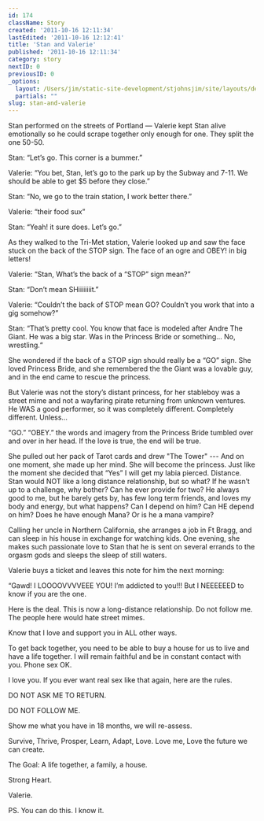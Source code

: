 ```yaml
---
id: 174
className: Story
created: '2011-10-16 12:11:34'
lastEdited: '2011-10-16 12:12:41'
title: 'Stan and Valerie'
published: '2011-10-16 12:11:34'
category: story
nextID: 0
previousID: 0
_options:
  layout: /Users/jim/static-site-development/stjohnsjim/site/layouts/default.static.ttml
  partials: ""
slug: stan-and-valerie
---
```

<p>Stan performed on the streets of Portland — Valerie kept Stan alive emotionally so he could scrape together only enough for one.  They split the one 50-50.</p>
<p>Stan: “Let’s go. This corner is a bummer.”</p>
<p>Valerie: “You bet, Stan, let’s go to the park up by the Subway and 7-11.  We should be able to get $5 before they close.”</p>
<p>Stan: “No, we go to the train station, I work better there.”</p>
<p>Valerie: “their food sux”</p>
<p>Stan: “Yeah! it sure does. Let’s go.”</p>
<p>As they walked to the Tri-Met station, Valerie looked up and saw the face stuck on the back of the STOP sign.  The face of an ogre and OBEY! in big letters!</p>
<p>Valerie: “Stan, What’s the back of a “STOP” sign mean?”</p>
<p>Stan: “Don’t mean SHiiiiiiiit.”</p>
<p>Valerie: “Couldn’t the back of STOP mean GO? Couldn’t you work that into a gig somehow?”</p>
<p>Stan: “That’s pretty cool.  You know that face is modeled after Andre The Giant.  He was a big star. Was in the Princess Bride or something...  No, wrestling.“</p>
<p>She wondered if the back of a STOP sign should really be a “GO” sign.  She loved Princess Bride, and she remembered the the Giant was a lovable guy, and in the end came to rescue the princess.</p>
<p>But Valerie was not the story’s distant princess, for her stableboy was a street mime and not a wayfaring pirate returning from unknown ventures.  He WAS a good performer, so it was completely different.  Completely different.  Unless…</p>
<p>“GO.” “OBEY.” the words and imagery from the Princess Bride tumbled over and over in her head.  If the love is true, the end will be true.</p>
<p>She pulled out her pack of Tarot cards and drew "The Tower" --- And on one moment, she made up her mind.  She will become the princess.  Just like the moment she decided that “Yes” I will get my labia pierced.  Distance.  Stan would NOT like a long distance relationship, but so what?  If he wasn’t up to a challenge, why bother?  Can he ever provide for two?  He always good to me, but he barely gets by, has few long term friends, and loves my body and energy, but what happens?  Can I depend on him?  Can HE depend on him?  Does he have enough Mana? Or is he a mana vampire?</p>
<p>Calling her uncle in Northern California, she arranges a job in Ft Bragg, and can sleep in his house in exchange for watching kids.  One evening, she makes such passionate love to Stan that he is sent on several errands to the orgasm gods and sleeps the sleep of still waters.</p>
<p>Valerie buys a ticket and leaves this note for him the next morning:</p>
<p>“Gawd! I LOOOOVVVVEEE YOU!  I’m addicted to you!!!   But I NEEEEEED to know if you are the one.</p>
<p>Here is the deal.  This is now a long-distance relationship.  Do not follow me.  The people here would hate street mimes.</p>
<p>Know that I love and support you in ALL other ways.</p>
<p>To get back together, you need to be able to buy a house for us to live and have a life together.  I will remain faithful and be in constant contact with you. Phone sex OK.</p>
<p>I love you.  If you ever want real sex like that again, here are the rules.</p>
<p>DO NOT ASK ME TO RETURN.</p>
<p>DO NOT FOLLOW ME.</p>
<p>Show me what you have in 18 months, we will re-assess.</p>
<p>Survive, Thrive, Prosper, Learn, Adapt, Love. Love me, Love the future we can create.</p>
<p>The Goal: A life together, a family, a house.</p>
<p>Strong Heart.</p>
<p>Valerie.</p>
<p>PS. You can do this.  I know it.</p>